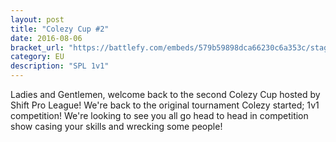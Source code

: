 ```yaml
---
layout: post
title: "Colezy Cup #2"
date: 2016-08-06
bracket_url: "https://battlefy.com/embeds/579b59898dca66230c6a353c/stage/579b59898dca66230c6a353d"
category: EU
description: "SPL 1v1"
---
```


Ladies and Gentlemen, welcome back to the second Colezy Cup hosted by Shift Pro League! We're back to the original tournament Colezy started; 1v1 competition! We're looking to see you all go head to head in competition show casing your skills and wrecking some people!
